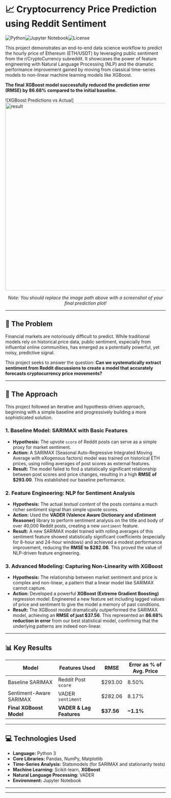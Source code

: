 # 📈 Cryptocurrency Price Prediction using Reddit Sentiment

![Python](https://img.shields.io/badge/python-3.9-blue.svg)![Jupyter Notebook](https://img.shields.io/badge/jupyter-notebook-orange.svg)![License](https://img.shields.io/badge/license-MIT-green.svg)

This project demonstrates an end-to-end data science workflow to predict the hourly price of Ethereum (ETH/USDT) by leveraging public sentiment from the r/CryptoCurrency subreddit. It showcases the power of feature engineering with Natural Language Processing (NLP) and the dramatic performance improvement gained by moving from classical time-series models to non-linear machine learning models like XGBoost.

**The final XGBoost model successfully reduced the prediction error (RMSE) by 86.68% compared to the initial baseline.**

![XGBoost Predictions vs Actual]<img width="1108" height="587" alt="result " src="https://github.com/user-attachments/assets/0d89b329-2c1a-4611-97bc-86d6ffbd9192" />

*<p align="center">Note: You should replace the image path above with a screenshot of your final prediction plot!</p>*

---

## 🚀 The Problem

Financial markets are notoriously difficult to predict. While traditional models rely on historical price data, public sentiment, especially from influential online communities, has emerged as a potentially powerful, yet noisy, predictive signal.

This project seeks to answer the question: **Can we systematically extract sentiment from Reddit discussions to create a model that accurately forecasts cryptocurrency price movements?**

---

## 🔧 The Approach

This project followed an iterative and hypothesis-driven approach, beginning with a simple baseline and progressively building a more sophisticated solution.

### 1. Baseline Model: SARIMAX with Basic Features
*   **Hypothesis:** The upvote `score` of Reddit posts can serve as a simple proxy for market sentiment.
*   **Action:** A SARIMAX (Seasonal Auto-Regressive Integrated Moving Average with eXogenous factors) model was trained on historical ETH prices, using rolling averages of post scores as external features.
*   **Result:** The model failed to find a statistically significant relationship between post scores and price changes, resulting in a high **RMSE of $293.00**. This established our baseline performance.

### 2. Feature Engineering: NLP for Sentiment Analysis
*   **Hypothesis:** The actual *textual content* of the posts contains a much richer sentiment signal than simple upvote scores.
*   **Action:** Used the **VADER (Valence Aware Dictionary and sEntiment Reasoner)** library to perform sentiment analysis on the title and body of over 40,000 Reddit posts, creating a new `sentiment` feature.
*   **Result:** A new SARIMAX model trained with rolling averages of this sentiment feature showed statistically significant coefficients (especially for 8-hour and 24-hour windows) and achieved a modest performance improvement, reducing the **RMSE to $282.06**. This proved the value of NLP-driven feature engineering.

### 3. Advanced Modeling: Capturing Non-Linearity with XGBoost
*   **Hypothesis:** The relationship between market sentiment and price is complex and non-linear, a pattern that a linear model like SARIMAX cannot capture.
*   **Action:** Developed a powerful **XGBoost (Extreme Gradient Boosting)** regression model. Engineered a new feature set including lagged values of price and sentiment to give the model a memory of past conditions.
*   **Result:** The XGBoost model dramatically outperformed the SARIMAX model, achieving an **RMSE of just $37.56**. This represented an **86.68% reduction in error** from our best statistical model, confirming that the underlying patterns are indeed non-linear.

---

## 📊 Key Results

| Model                     | Features Used         | RMSE      | Error as % of Avg. Price |
| ------------------------- | --------------------- | --------- | ------------------------ |
| Baseline SARIMAX          | Reddit Post `score`   | $293.00   | 8.50%                    |
| Sentiment-Aware SARIMAX   | VADER `sentiment`     | $282.06   | 8.17%                    |
| **Final XGBoost Model**   | **VADER & Lag Features** | **$37.56** | **~1.1%**                |

---

## 💻 Technologies Used

*   **Language:** Python 3
*   **Core Libraries:** Pandas, NumPy, Matplotlib
*   **Time-Series Analysis:** Statsmodels (for SARIMAX and stationarity tests)
*   **Machine Learning:** Scikit-learn, **XGBoost**
*   **Natural Language Processing:** VADER
*   **Environment:** Jupyter Notebook

---



---
